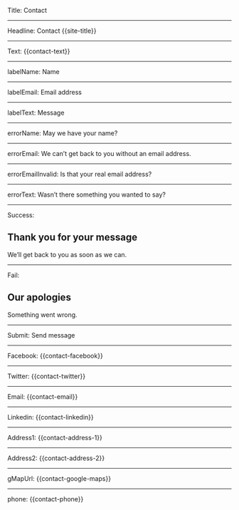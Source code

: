 Title: Contact

----

Headline: Contact {{site-title}}

----

Text: {{contact-text}}

----

labelName: Name

----

labelEmail: Email address

----

labelText: Message

----

errorName: May we have your name?

----

errorEmail: We can’t get back to you without an email address.

----

errorEmailInvalid: Is that your real email address?

----

errorText: Wasn’t there something you wanted to say?

----

Success:

## Thank you for your message

We’ll get back to you as soon as we can.

----

Fail:

## Our apologies

Something went wrong.

----

Submit: Send message

----

Facebook: {{contact-facebook}}

----

Twitter: {{contact-twitter}}

----

Email: {{contact-email}}

----

Linkedin: {{contact-linkedin}}

----

Address1: {{contact-address-1}}

----

Address2: {{contact-address-2}}

----

gMapUrl: {{contact-google-maps}}

----

phone: {{contact-phone}}
